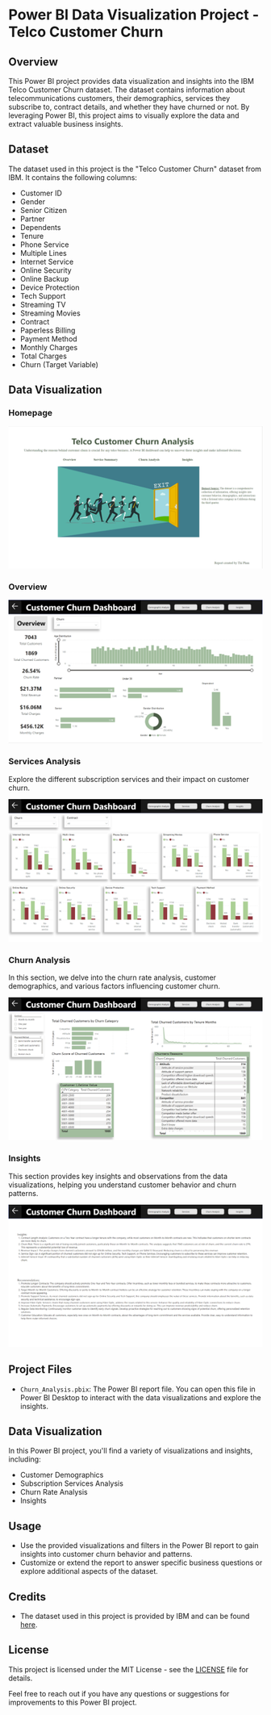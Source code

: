 # Power BI Data Visualization Project - Telco Customer Churn

## Overview
This Power BI project provides data visualization and insights into the IBM Telco Customer Churn dataset. The dataset contains information about telecommunications customers, their demographics, services they subscribe to, contract details, and whether they have churned or not. By leveraging Power BI, this project aims to visually explore the data and extract valuable business insights.

## Dataset
The dataset used in this project is the "Telco Customer Churn" dataset from IBM. It contains the following columns:
- Customer ID
- Gender
- Senior Citizen
- Partner
- Dependents
- Tenure
- Phone Service
- Multiple Lines
- Internet Service
- Online Security
- Online Backup
- Device Protection
- Tech Support
- Streaming TV
- Streaming Movies
- Contract
- Paperless Billing
- Payment Method
- Monthly Charges
- Total Charges
- Churn (Target Variable)

## Data Visualization
### Homepage
![Homepage](img/homepage.png)

### Overview
![Overview](img/overview.png)

### Services Analysis
Explore the different subscription services and their impact on customer churn.

![Services Analysis](img/service.png)

### Churn Analysis
In this section, we delve into the churn rate analysis, customer demographics, and various factors influencing customer churn.

![Churn Analysis](img/churn.png)

### Insights
This section provides key insights and observations from the data visualizations, helping you understand customer behavior and churn patterns.

![Insights](img/insights.png)

## Project Files
- `Churn_Analysis.pbix`: The Power BI report file. You can open this file in Power BI Desktop to interact with the data visualizations and explore the insights.

## Data Visualization
In this Power BI project, you'll find a variety of visualizations and insights, including:
- Customer Demographics
- Subscription Services Analysis
- Churn Rate Analysis
- Insights


## Usage
- Use the provided visualizations and filters in the Power BI report to gain insights into customer churn behavior and patterns.
- Customize or extend the report to answer specific business questions or explore additional aspects of the dataset.

## Credits
- The dataset used in this project is provided by IBM and can be found [here](https://www.kaggle.com/datasets/yeanzc/telco-customer-churn-ibm-dataset).

## License
This project is licensed under the MIT License - see the [LICENSE](LICENSE) file for details.

Feel free to reach out if you have any questions or suggestions for improvements to this Power BI project.
